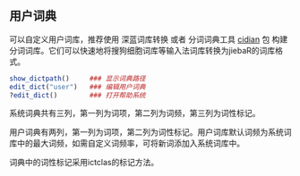 ## 用户词典

可以自定义用户词库，推荐使用 深蓝词库转换 或者 分词词典工具 [cidian](https://github.com/qinwf/cidian) 包 构建分词词库。它们可以快速地将搜狗细胞词库等输入法词库转换为jiebaR的词库格式。

```r
show_dictpath()     ### 显示词典路径
edit_dict("user")   ### 编辑用户词典
?edit_dict()        ### 打开帮助系统
```

系统词典共有三列，第一列为词项，第二列为词频，第三列为词性标记。

用户词典有两列，第一列为词项，第二列为词性标记。用户词库默认词频为系统词库中的最大词频，如需自定义词频率，可将新词添加入系统词库中。

词典中的词性标记采用ictclas的标记方法。
